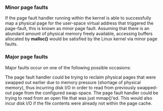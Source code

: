 ### Minor page faults

If the page fault handler running within the kernel is able to successfully map a physical page for the user-space virtual address that triggered the page-fault, this is known as minor page fault. Assuming that there is an abundant amount of physical memory freely available, accessing buffers allocated by **malloc()** would be satisfied by the Linux kernel via minor page faults.



### Major page faults

Major faults occur on one of the following possible occasions:

The page fault handler could be trying to reclaim physical pages that were swapped out earlier due to memory pressure (shortage of physical memory), thus incurring disk I/O in order to read from previously swapped-out page from the configured swap-space.
The page fault handler could be trying to read from an open file that was just mmap()'ed. This would also incur disk I/O if the file contents were already not within the page cache.
